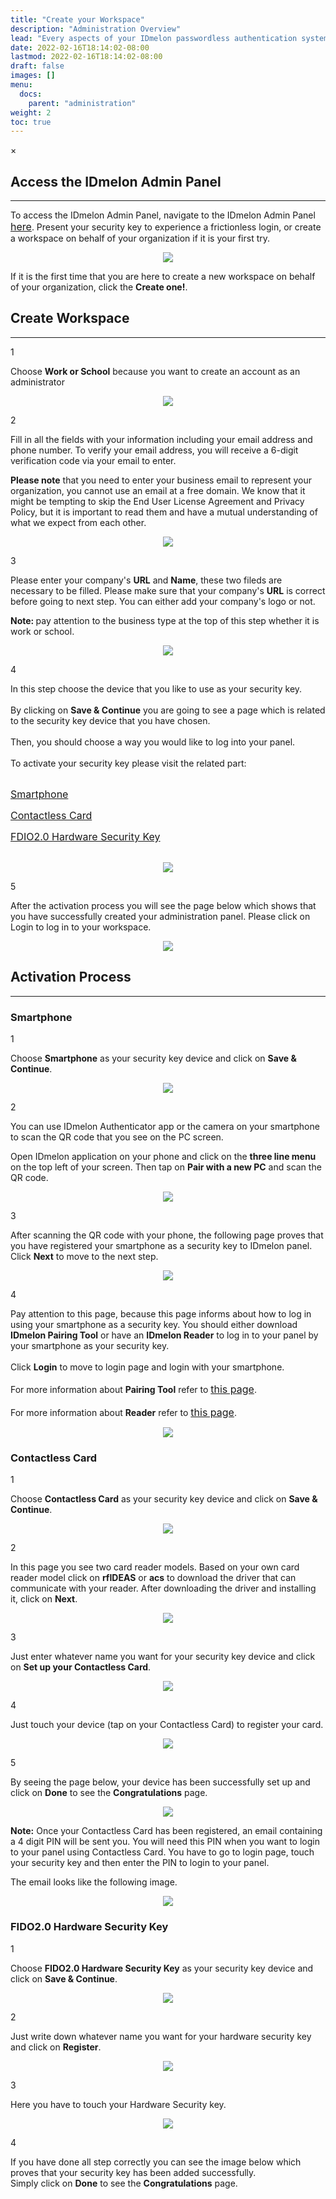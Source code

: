 ```yaml
---
title: "Create your Workspace"
description: "Administration Overview"
lead: "Every aspects of your IDmelon passwordless authentication system can be managed from the IDmelon Admin Panel. This includes enrolling and activating users' security keys, instantly granting or restricting access, carefully monitoring users' access, managing licenses, and more."
date: 2022-02-16T18:14:02-08:00
lastmod: 2022-02-16T18:14:02-08:00
draft: false
images: []
menu:
  docs:
    parent: "administration"
weight: 2
toc: true
---
```


<div id="_modal" class="modal">
  <span class="close">&times;</span>
  <img class="modal-content" id="img01">
</div>

## Access the IDmelon Admin Panel

<hr class="hr-line">

<p>To access the IDmelon Admin Panel, navigate to the IDmelon Admin Panel <a href="https://panel.idmelon.com" style="font-size:16px;">here</a>.
Present your security key to experience a frictionless login, or create a workspace on behalf of your organization if it is your first try.<p>

<p align="center">
    <img src="/images/vendor/Panel/workspace/1.png" class="doc-img-frame">
</p>

If it is the first time that you are here to create a new workspace on behalf of your organization, click the **Create one!**.

## Create Workspace

<hr class="hr-line">

<div class="step-row-container">
  <div class="step-column step-count-size">
    <p class="step-counter">1</p>
  </div>
  <div class="card-column">
    <div class="step-text" >
      <div class="card-body">
        <p> Choose <span style="font-weight:bold">Work or School</span> because you want to create an account as an administrator
        </p>
      </div>
    </div>
  </div>
</div>

<p align="center">
    <img src="/images/vendor/Panel/workspace/2.png" class="doc-img-frame">
</p>

<div class="step-row-container">
  <div class="step-column step-count-size">
    <p class="step-counter">2</p>
  </div>
  <div class="card-column">
    <div class="step-text" >
      <div class="card-body">
        <p>Fill in all the fields with your information including your email address and phone number. To verify your email address, you will receive a 6-digit verification code via your email to enter.</p>
      </div>
    </div>
  </div>
</div>

<p class="note-body">
<span style="font-weight:bold;">Please note</span> that you need to enter your business email to represent your organization, you cannot use an email at a free domain. We know that it might be tempting to skip the End User License Agreement and Privacy Policy, but it is important to read them and have a mutual understanding of what we expect from each other.</p>

<p align="center">
    <img src="/images/vendor/Panel/workspace/3.png" class="doc-img-frame">
</p>

<div class="step-row-container">
  <div class="step-column step-count-size">
    <p class="step-counter">3</p>
  </div>
  <div class="card-column">
    <div class="step-text" >
      <div class="card-body">
        <p>Please enter your company's <span style="font-weight:bold;">URL</span> and <span style="font-weight:bold;">Name</span>, these two fileds are necessary to be filled. Please make sure that your company's <span style="font-weight:bold;">URL</span> is correct before going to next step. You can either add your company's logo or not.</p>
      </div>
    </div>
  </div>
</div>

<p class="note-body">
<span style="font-weight:bold;">Note: </span> pay attention to the business type at the top of this step whether it is work or school.</p>

<p align="center">
    <img src="/images/vendor/Panel/workspace/7.png" class="doc-img-frame">
</p>

<div class="step-row-container">
  <div class="step-column step-count-size">
    <p class="step-counter">4</p>
  </div>
  <div class="card-column">
    <div class="step-text" >
      <div class="card-body">
        <p>In this step choose the device that you like to use as your security key.<br><br>
            By clicking on <span style="font-weight:bold;">Save & Continue</span> you are going to see a page which is related to the security key device that you have chosen.<br><br>
            Then, you should choose a way you would like to log into your panel.<br><br>
            To activate your security key please visit the related part:<br><br>
            </p>
            <div class="step-row-container">
            <div class="step-column bullet-container">
                <div class="bullet"></div>
            </div>
            <div class="card-column">
                <div class="step-text" >
                <div class="card-body">
                    <p><a href="#smartphone" style="font-size:16px;">Smartphone</a></p>
                </div>
                </div>
            </div>
            </div>
            <div class="step-row-container">
            <div class="step-column bullet-container">
                <div class="bullet"></div>
            </div>
            <div class="card-column">
                <div class="step-text" >
                <div class="card-body">
                    <p><a href="#contactless-card" style="font-size:16px;">Contactless Card</a></p>
                </div>
                </div>
            </div>
            </div>
            <div class="step-row-container">
            <div class="step-column bullet-container">
                <div class="bullet"></div>
            </div>
            <div class="card-column">
                <div class="step-text" >
                <div class="card-body">
                    <a href="#fido2.0-hardware-scurity-key" style="font-size:16px;">FDIO2.0 Hardware Security Key</a><br><br>
                </div>
                </div>
            </div>
            </div>
      </div>
    </div>
  </div>
</div>

<p align="center">
    <img src="/images/vendor/Panel/workspace/9-1.png" class="doc-img-frame">
</p>

<div class="step-row-container">
  <div class="step-column step-count-size">
    <p class="step-counter">5</p>
  </div>
  <div class="card-column">
    <div class="step-text" >
      <div class="card-body">
        <p>After the activation process you will see the page below which shows that you have successfully created your administration panel. Please click on Login to log in to your workspace.</p>
      </div>
    </div>
  </div>
</div>

<p align="center">
    <img src="/images/vendor/Panel/workspace/11.png" class="doc-img-frame">
</p>

## Activation Process

<hr class="hr-line">

### Smartphone

<div class="step-row-container">
  <div class="step-column step-count-size">
    <p class="step-counter">1</p>
  </div>
  <div class="card-column">
    <div class="step-text" >
      <div class="card-body">
        <p> Choose <span style="font-weight:bold">Smartphone</span> as your security key device and click on <span style="font-weight:bold"> Save & Continue</span>.
        </p>
      </div>
    </div>
  </div>
</div>
<p align="center">
    <img src="/images/vendor/Panel/workspace/9-1.png" class="doc-img-frame">
</p>

<div class="step-row-container">
  <div class="step-column step-count-size">
    <p class="step-counter">2</p>
  </div>
  <div class="card-column">
    <div class="step-text" >
      <div class="card-body">
        <p> You can use IDmelon Authenticator app or the camera on your smartphone to scan the QR code that you see on the PC screen.</p>
        <p> Open IDmelon application on your phone and click on the <span style="font-weight:bold">three line menu</span> on the top left of your screen. Then tap on <span style="font-weight:bold">Pair with a new PC</span> and scan the QR code.</p>
      </div>
    </div>
  </div>
</div>
<p align="center">
    <img src="/images/vendor/Panel/workspace/9-1-2.png" class="doc-img-frame">
</p>

<div class="step-row-container">
  <div class="step-column step-count-size">
    <p class="step-counter">3</p>
  </div>
  <div class="card-column">
    <div class="step-text" >
      <div class="card-body">
        <p> After scanning the QR code with your phone, the following page proves that you have registered your smartphone as a security key to IDmelon panel. Click <span style="font-weight:bold">Next</span> to move to the next step.</p>
      </div>
    </div>
  </div>
</div>
<p align="center">
    <img src="/images/vendor/Panel/workspace/9-2-3.png" class="doc-img-frame">
</p>

<div class="step-row-container">
  <div class="step-column step-count-size">
    <p class="step-counter">4</p>
  </div>
  <div class="card-column">
    <div class="step-text" >
      <div class="card-body">
        <p>Pay attention to this page, because this page informs about how to log in using your smartphone as a security key. You should either download <span style="font-weight:bold">IDmelon Pairing Tool</span> or have an <span style="font-weight:bold">IDmelon Reader</span> to log in to your panel by your smartphone as your security key.<br><br>
        Click <span style="font-weight:bold">Login</span> to move to login page and login with your smartphone.<br><br>
        For more information about <span style="font-weight:bold">Pairing Tool</span> refer to <a href="https://docs.idmelon.com/docs/pairingtool/ourparigintool/" style="font-size:16px;">this page</a>.<br><br>
        For more information about <span style="font-weight:bold">Reader</span> refer to <a href="https://docs.idmelon.com/docs/readeguide/reader/" style="font-size:16px;">this page</a>.<br>
        </p>
      </div>
    </div>
  </div>
</div>
<p align="center">
    <img src="/images/vendor/Panel/workspace/9-2-4.png" class="doc-img-frame">
</p>

### Contactless Card

<div class="step-row-container">
  <div class="step-column step-count-size">
    <p class="step-counter">1</p>
  </div>
  <div class="card-column">
    <div class="step-text" >
      <div class="card-body">
        <p> Choose <span style="font-weight:bold">Contactless Card</span> as your security key device and click on <span style="font-weight:bold"> Save & Continue</span>.
        </p>
      </div>
    </div>
  </div>
</div>

<p align="center">
    <img src="/images/vendor/Panel/workspace/A1.png" class="doc-img-frame">
</p>

<div class="step-row-container">
  <div class="step-column step-count-size">
    <p class="step-counter">2</p>
  </div>
  <div class="card-column">
    <div class="step-text" >
      <div class="card-body">
        <p> In this page you see two card reader models. Based on your own card reader model click on <span style="font-weight:bold">rfIDEAS</span> or <span style="font-weight:bold">acs</span> to download the driver that can communicate with your reader. After downloading the driver and installing it, click on <span style="font-weight:bold">Next</span>.
        </p>
      </div>
    </div>
  </div>
</div>

<p align="center">
    <img src="/images/vendor/Panel/workspace/A2.png" class="doc-img-frame">
</p>

<div class="step-row-container">
  <div class="step-column step-count-size">
    <p class="step-counter">3</p>
  </div>
  <div class="card-column">
    <div class="step-text" >
      <div class="card-body">
        <p>Just enter whatever name you want for your security key device and click on <span style="font-weight:bold">Set up your Contactless Card</span>.
        </p>
      </div>
    </div>
  </div>
</div>

<p align="center">
    <img src="/images/vendor/Panel/workspace/A3.png" class="doc-img-frame">
</p>

<div class="step-row-container">
  <div class="step-column step-count-size">
    <p class="step-counter">4</p>
  </div>
  <div class="card-column">
    <div class="step-text" >
      <div class="card-body">
        <p>Just touch your device (tap on your Contactless Card) to register your card.</span>
        </p>
      </div>
    </div>
  </div>
</div>

<p align="center">
    <img src="/images/vendor/Panel/workspace/A4.png" class="doc-img-frame">
</p>

<div class="step-row-container">
  <div class="step-column step-count-size">
    <p class="step-counter">5</p>
  </div>
  <div class="card-column">
    <div class="step-text" >
      <div class="card-body">
        <p>By seeing the page below, your device has been successfully set up and click on <span style="font-weight:bold">Done</span> to see the <span style="font-weight:bold">Congratulations</span> page.</span>
        </p>
      </div>
    </div>
  </div>
</div>

<p align="center">
    <img src="/images/vendor/Panel/workspace/A5.png" class="doc-img-frame">
</p>

<p class="note-body"><span style="font-weight:bold;">Note:</span> Once your Contactless Card has been registered, an email containing a 4 digit PIN will be sent you. You will need this PIN when you want to login to your panel using Contactless Card. You have to go to login page, touch your security key and then enter the PIN to login to your panel.</p>

<div class="step-row-container">
  <div class="step-column bullet-container">
    <div class="bullet"></div>
  </div>
  <div class="card-column">
    <div class="step-text" >
      <div class="card-body">
        <p>The email looks like the following image.</p>
      </div>
    </div>
  </div>
</div>

<p align="center">
    <img src="/images/vendor/Panel/workspace/A7.png" class="doc-img-frame">
</p>

### FIDO2.0 Hardware Security Key

<div class="step-row-container">
  <div class="step-column step-count-size">
    <p class="step-counter">1</p>
  </div>
  <div class="card-column">
    <div class="step-text" >
      <div class="card-body">
        <p> Choose <span style="font-weight:bold">FIDO2.0 Hardware Security Key</span> as your security key device and click on <span style="font-weight:bold"> Save & Continue</span>.
        </p>
      </div>
    </div>
  </div>
</div>

<p align="center">
    <img src="/images/vendor/Panel/workspace/h1.png" class="doc-img-frame">
</p>

<div class="step-row-container">
  <div class="step-column step-count-size">
    <p class="step-counter">2</p>
  </div>
  <div class="card-column">
    <div class="step-text" >
      <div class="card-body">
        <p>Just write down whatever name you want for your hardware security key and click on <span style="font-weight:bold"> Register</span>.
        </p>
      </div>
    </div>
  </div>
</div>

<p align="center">
    <img src="/images/vendor/Panel/workspace/h2.png" class="doc-img-frame">
</p>

<div class="step-row-container">
  <div class="step-column step-count-size">
    <p class="step-counter">3</p>
  </div>
  <div class="card-column">
    <div class="step-text" >
      <div class="card-body">
        <p>Here you have to touch your Hardware Security key.</p>
      </div>
    </div>
  </div>
</div>

<p align="center">
    <img src="/images/vendor/Panel/workspace/h3.png" class="doc-img-frame">
</p>

<div class="step-row-container">
  <div class="step-column step-count-size">
    <p class="step-counter">4</p>
  </div>
  <div class="card-column">
    <div class="step-text" >
      <div class="card-body">
        <p>If you have done all step correctly you can see the image below which proves that your security key has been added successfully.<br>
        Simply click on <span style="font-weight:bold">Done</span> to see the <span style="font-weight:bold">Congratulations</span> page.
        </p>
      </div>
    </div>
  </div>
</div>
